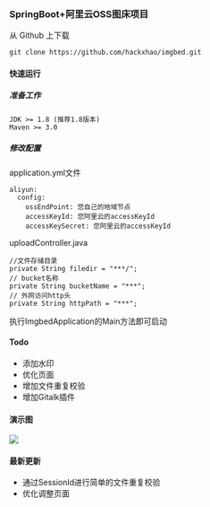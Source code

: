 ### SpringBoot+阿里云OSS图床项目

从 Github 上下载

```shell
git clone https://github.com/hackxhao/imgbed.git
```

#### 快速运行
##### 准备工作
```shell
JDK >= 1.8 (推荐1.8版本)
Maven >= 3.0
```
##### 修改配置
application.yml文件
```shell
aliyun:
  config:
    ossEndPoint: 您自己的地域节点
    accessKeyId: 您阿里云的accessKeyId
    accessKeySecret: 您阿里云的accessKeyId
```
uploadController.java
```shell
//文件存储目录
private String filedir = "***/";
// bucket名称
private String bucketName = "***";
// 外网访问http头
private String httpPath = "***";
```
执行ImgbedApplication的Main方法即可启动


#### Todo
- 添加水印
- 优化页面
- 增加文件重复校验
- 增加Gitalk插件

#### 演示图
![](http://webug.oss-cn-beijing.aliyuncs.com/imgBed/QQ截图20190109185254.png)


#### 最新更新
- 通过SessionId进行简单的文件重复校验
- 优化调整页面
